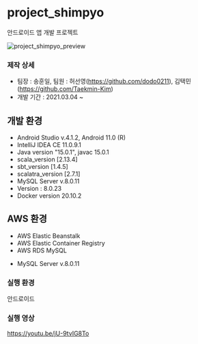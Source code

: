 # project_shimpyo
 안드로이드 앱 개발 프로젝트

![project_shimpyo_preview](https://i.imgur.com/FWwy6UA.jpg)

### 제작 상세
* 팀장 : 송훈일, 팀원 : 허선영(https://github.com/dodo0211), 김택민(https://github.com/Taekmin-Kim)
* 개발 기간 : 2021.03.04 ~

## 개발 환경
 * Android Studio v.4.1.2, Android 11.0 (R)
 * IntelliJ IDEA CE 11.0.9.1
 * Java version "15.0.1", javac 15.0.1
 * scala_version [2.13.4]
 * sbt_version [1.4.5]
 * scalatra_version [2.7.1]
 * MySQL Server v.8.0.11
 * Version : 8.0.23
 * Docker version 20.10.2

## AWS 환경 
 * AWS Elastic Beanstalk
 * AWS Elastic Container Registry
 * AWS RDS MySQL
  - MySQL Server v.8.0.11
  
### 실행 환경
안드로이드
  
### 실행 영상
https://youtu.be/jU-9tvIG8To
